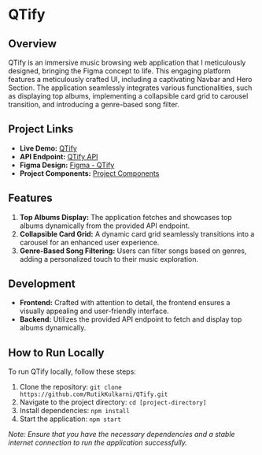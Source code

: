 # QTify

## Overview

QTify is an immersive music browsing web application that I meticulously designed, bringing the Figma concept to life. This engaging platform features a meticulously crafted UI, including a captivating Navbar and Hero Section. The application seamlessly integrates various functionalities, such as displaying top albums, implementing a collapsible card grid to carousel transition, and introducing a genre-based song filter.

## Project Links

- **Live Demo:** [QTify](https://qtify-eta.vercel.app/)
- **API Endpoint:** [QTify API](https://qtify-backend-labs.crio.do)
- **Figma Design:** [Figma - QTify](https://www.figma.com/file/tuCV26ozM1R75Ze6ShZxKs/Qtify?node-id=0%3A1&t=GMb9Y0CUdeGCH7vD-0)
- **Project Components:** [Project Components](https://bit.ly/3JuriLZ)
<!-- **API Endpoint:** [QTify API](https://qtify-backend-labs.crio.do/albums/top) -->
## Features

1. **Top Albums Display:** The application fetches and showcases top albums dynamically from the provided API endpoint.
2. **Collapsible Card Grid:** A dynamic card grid seamlessly transitions into a carousel for an enhanced user experience.
3. **Genre-Based Song Filtering:** Users can filter songs based on genres, adding a personalized touch to their music exploration.

## Development

- **Frontend:** Crafted with attention to detail, the frontend ensures a visually appealing and user-friendly interface.
- **Backend:** Utilizes the provided API endpoint to fetch and display top albums dynamically.

## How to Run Locally

To run QTify locally, follow these steps:

1. Clone the repository: `git clone https://github.com/RutikKulkarni/QTify.git`
2. Navigate to the project directory: `cd [project-directory]`
3. Install dependencies: `npm install`
4. Start the application: `npm start`

*Note: Ensure that you have the necessary dependencies and a stable internet connection to run the application successfully.*


